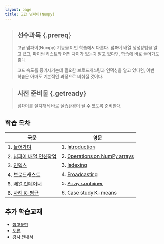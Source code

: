 ```yaml
---
layout: page
title: 고급 넘파이(Numpy)
---
```


> ## 선수과목 {.prereq}
>
> 고급 넘파이(Numpy) 기능을 이번 학습에서 다룬다. 
> 넘파이 배열 생성방법을 알고 있고, 파이썬 리스트와 어떤 차이가 있는지 알고 있다면, 학습에 바로 들어가도 좋다.
>
> 코드 속도를 증가시키는데 필요한 브로드캐스팅과 인덱싱을 알고 있다면, 이번 학습은 아마도 기본적인 과정으로 비춰질 것이다.

> ## 사전 준비물 {.getready}
>
> 넘파이를 설치해서 바로 실습환경이 될 수 있도록 준비한다.


## 학습 목차

|                        국문            |     영문              |
|---------------------------------------|-----------------------------------|
|1. [들어가며](00-intro-kr.html)             |  1. [Introduction](00-intro.html) |
|2. [넘파이 배열 연산작업](01-operations-kr.html)| 2. [Operations on NumPy arrays](01-operations.html) |
|3. [인덱스](02-indexing-kr.html)            | 3. [Indexing](02-indexing.html) |
|4. [브로드캐스트](03-broadcasting-kr.html)    | 4. [Broadcasting](03-broadcasting.html) |
|5. [배열 컨테이너](04-container.html)      | 5. [Array container](04-container.html) |
|6. [사례 K-평균](05-kmeans.html)        | 6. [Case study K-means](05-kmeans.html) |

 
## 추가 학습교재       

*   [참고문헌](reference.html)
*   [토론](discussion.html)
*   [강사 안내서](instructors.html)

